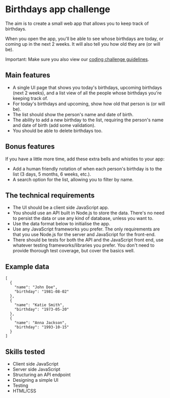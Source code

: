 # Birthdays app challenge

The aim is to create a small web app that allows you to keep track of birthdays.

When you open the app, you'll be able to see whose birthdays are today, or coming up in the next 2 weeks. It will also tell you how old they are (or will be).

Important: Make sure you also view our [coding challenge guidelines](README.md).

## Main features

- A single UI page that shows you today's birthdays, upcoming birthdays (next 2 weeks), and a list view of all the people whose birthdays you're keeping track of.
- For today's birthdays and upcoming, show how old that person is (or will be).
- The list should show the person's name and date of birth.
- The ability to add a new birthday to the list, requiring the person's name and date of birth (add some validation).
- You should be able to delete birthdays too.

## Bonus features

If you have a little more time, add these extra bells and whistles to your app:

- Add a human friendly notation of when each person's birthday is to the list (3 days, 5 months, 6 weeks, etc.).
- A search option for the list, allowing you to filter by name.

## The technical requirements

- The UI should be a client side JavaScript app.
- You should use an API built in Node.js to store the data. There's no need to persist the data or use any kind of database, unless you want to.
- Use the data format below to initialise the app.
- Use any JavaScript frameworks you prefer. The only requirements are that you use Node.js for the server and JavaScript for the front-end.
- There should be tests for both the API and the JavaScript front end, use whatever testing frameworks/libraries you prefer. You don't need to provide thorough test coverage, but cover the basics well.

## Example data

```
[
  {
    "name": "John Doe",
    "birthday": "1981-08-02"
  },
  {
    "name": "Katie Smith",
    "birthday": "1973-05-20"
  },
  {
    "name": "Anna Jackson",
    "birthday": "1993-10-15"
  }
]
```

## Skills tested

- Client side JavaScript
- Server side JavaScript
- Structuring an API endpoint
- Designing a simple UI
- Testing
- HTML/CSS
